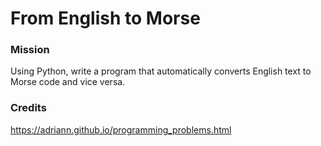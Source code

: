 # From English to Morse

### Mission

Using Python, write a program that automatically converts English text to Morse code and vice versa.

### Credits

https://adriann.github.io/programming_problems.html
